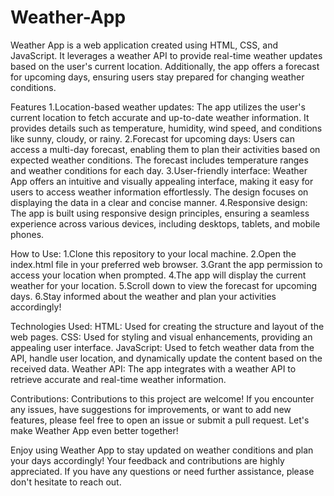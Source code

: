 # Weather-App

Weather App is a web application created using HTML, CSS, and JavaScript. It leverages a weather API to provide real-time weather updates based on the user's current location. Additionally, the app offers a forecast for upcoming days, ensuring users stay prepared for changing weather conditions.

Features 1.Location-based weather updates: The app utilizes the user's current location to fetch accurate and up-to-date weather information. It provides details such as temperature, humidity, wind speed, and conditions like sunny, cloudy, or rainy. 2.Forecast for upcoming days: Users can access a multi-day forecast, enabling them to plan their activities based on expected weather conditions. The forecast includes temperature ranges and weather conditions for each day. 3.User-friendly interface: Weather App offers an intuitive and visually appealing interface, making it easy for users to access weather information effortlessly. The design focuses on displaying the data in a clear and concise manner. 4.Responsive design: The app is built using responsive design principles, ensuring a seamless experience across various devices, including desktops, tablets, and mobile phones.

How to Use: 1.Clone this repository to your local machine. 2.Open the index.html file in your preferred web browser. 3.Grant the app permission to access your location when prompted. 4.The app will display the current weather for your location. 5.Scroll down to view the forecast for upcoming days. 6.Stay informed about the weather and plan your activities accordingly!

Technologies Used: HTML: Used for creating the structure and layout of the web pages. CSS: Used for styling and visual enhancements, providing an appealing user interface. JavaScript: Used to fetch weather data from the API, handle user location, and dynamically update the content based on the received data. Weather API: The app integrates with a weather API to retrieve accurate and real-time weather information.

Contributions: Contributions to this project are welcome! If you encounter any issues, have suggestions for improvements, or want to add new features, please feel free to open an issue or submit a pull request. Let's make Weather App even better together!

Enjoy using Weather App to stay updated on weather conditions and plan your days accordingly! Your feedback and contributions are highly appreciated. If you have any questions or need further assistance, please don't hesitate to reach out.
